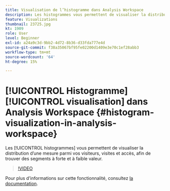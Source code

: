 ```yaml
---
title: Visualisation de l’histogramme dans Analysis Workspace
description: Les histogrammes vous permettent de visualiser la distribution d’une mesure parmi vos visiteurs, visites et accès, afin de trouver des segments à forte et à faible valeur.
feature: Visualizations
thumbnail: 23725.jpg
kt: 1909
role: User
level: Beginner
exl-id: a24a9c3d-9bb2-4d72-8b36-d33fda777e4d
source-git-commit: f38a35067bf95fe02200d1409e3e70c1ef28abb3
workflow-type: tm+mt
source-wordcount: '64'
ht-degree: 15%

---
```


# [!UICONTROL Histogramme] [!UICONTROL visualisation] dans Analysis Workspace {#histogram-visualization-in-analysis-workspace}

Les [!UICONTROL histogrammes] vous permettent de visualiser la distribution d’une mesure parmi vos visiteurs, visites et accès, afin de trouver des segments à forte et à faible valeur.

>[!VIDEO](https://video.tv.adobe.com/v/23725/?quality=12&learn=on)

Pour plus dʼinformations sur cette fonctionnalité, consultez [la documentation](https://experienceleague.adobe.com/docs/analytics/analyze/analysis-workspace/visualizations/histogram.html?lang=fr).
